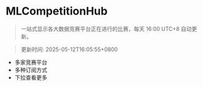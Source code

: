 # MLCompetitionHub

> 一站式显示各大数据竞赛平台正在进行的比赛，每天 16:00 UTC+8 自动更新。
  
> 更新时间: 2025-05-12T16:05:55+0800 

* 多家竞赛平台
* 多种订阅方式
* 下拉查看更多
